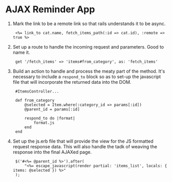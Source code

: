 # AJAX Reminder App
1. Mark the link to be a remote link so that rails understands it to be async.

        <%= link_to cat.name, fetch_items_path(:id => cat.id), :remote => true %>
        
2. Set up a route to handle the incoming request and parameters. Good to name it. 

        get '/fetch_items' => 'items#from_category', as: 'fetch_items'
        
3. Build an action to handle and process the meaty part of the method. It's necessary to
include a `respond_to` block so as to set-up the javascript file that will incorporate 
the returned data into the DOM.

        #ItemsController...
        
        def from_category
            @selected = Item.where(:category_id => params[:id])
            @parent_id = params[:id]
       
            respond_to do |format|
                format.js 
            end
        end
        
4. Set up the js.erb file that will provide the view for the JS formatted request response
data. This will also handle the tadk of weaving the response into the final AJAXed page.

        $('#<%= @parent_id %>').after(
            "<%= escape_javascript(render partial: 'items_list', locals: { items: @selected }) %>"
        );
        
